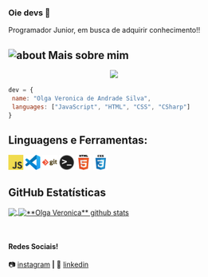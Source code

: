 ### Oie devs 👋

Programador Junior, em busca de adquirir conhecimento!!

## <img width="45" alt="about" src="https://raw.github.com/elizarov/elizarov/master/about.png"> Mais sobre mim

<img align="right" width="300" src="https://i2.wp.com/allhtaccess.info/wp-content/uploads/2018/03/programming.gif?fit=1281%2C716&ssl=1" />

</br>

```javascript
dev = {
 name: "Olga Veronica de Andrade Silva",
 languages: ["JavaScript", "HTML", "CSS", "CSharp"]
}
```

## **Linguagens e Ferramentas:**  

<code><img height="30" src="https://raw.githubusercontent.com/github/explore/80688e429a7d4ef2fca1e82350fe8e3517d3494d/topics/javascript/javascript.png"></code>
<code><img height="30" src="https://raw.githubusercontent.com/github/explore/80688e429a7d4ef2fca1e82350fe8e3517d3494d/topics/visual-studio-code/visual-studio-code.png"></code>
<code><img height="30" src="https://raw.githubusercontent.com/github/explore/80688e429a7d4ef2fca1e82350fe8e3517d3494d/topics/git/git.png"></code>
<code><img height="30" src="https://raw.githubusercontent.com/github/explore/80688e429a7d4ef2fca1e82350fe8e3517d3494d/topics/terminal/terminal.png"></code>
<code><img height="30" src="https://raw.githubusercontent.com/github/explore/80688e429a7d4ef2fca1e82350fe8e3517d3494d/topics/html/html.png"></code>
<code><img height="30" src="https://raw.githubusercontent.com/github/explore/80688e429a7d4ef2fca1e82350fe8e3517d3494d/topics/css/css.png"></code>


## **GitHub Estatísticas**

<a href="https://github.com/GabrielOlisil">
  <img align="center" src="https://github-readme-stats.vercel.app/api/top-langs/?username=OlgaVeronica&theme=dracula&hide_langs_below=1" />
</a>

<a href="https://github.com/GabrielOlisil">
 <img align="center" src="https://github-readme-stats.vercel.app/api?username=OlgaVeronica&show_icons=true&theme=dracula&line_height=27" alt="**Olga Veronica** github stats"/>
</a>

[instagram]: https://www.instagram.com/gabriel_olisil/
[linkedin]: https://www.linkedin.com/in/gabriel-de-oliveira-silva-1b163b249/
<br>

#### Redes Sociais!

📷 [instagram][instagram] **|** 
👔 [linkedin][linkedin]
